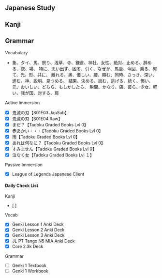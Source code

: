 ## Japanese Study

Kanji
- 

Grammar
- 

Vocabulary
- 象、タイ、馬、祭り、浅草、寺、鎌倉、神社、女性、絶対、止める、辞める、夜、場、
  特に、思い出す、困る、引く、なぜか、馬鹿、今回、乗る、何て、光、形、共に、
  離れる、奥、優しい、腰、頼む、同時、さっき、深い、進む、神、説明、見つめる、
  結果、決める、読む、逃げる、続く、怖い、元、おいしい、どちら、もしかしたら、
  瞬間、かなり、店、彼ら、少女、軽い、我が国、対する、肩

Active Immersion
- [x] 鬼滅の刃【S01E03 JapSub】
- [x] 鬼滅の刃【S01E04 Raw】
- [x] まだ？【Tadoku Graded Books Lvl 0】
- [x] 赤あかい・・・【Tadoku Graded Books Lvl 0】
- [x] 雨【Tadoku Graded Books Lvl 0】
- [x] あれは何なに？【Tadoku Graded Books Lvl 0】
- [x]  すみません【Tadoku Graded Books Lvl 0】
- [x] 泣なく女【Tadoku Graded Books Lvl １】

Passive Immersion
- [x] League of Legends Japanese Client

#### Daily Check List
Kanji
- [ ] 

Vocab
- [x] Genki Lesson 1 Anki Deck
- [x] Genki Lesson 2 Anki Deck
- [x] Genki Lesson 3 Anki Deck
- [x] JL PT Tango N5 MIA Anki Deck
- [x] Core 2.3k Deck

Grammar
- [ ] Genki 1 Textbook
- [ ] Genki 1 Workbook